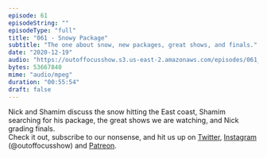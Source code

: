 ```yaml
---
episode: 61
episodeString: ""
episodeType: "full"
title: "061 - Snowy Package"
subtitle: "The one about snow, new packages, great shows, and finals." 
date: "2020-12-19"
audio: "https://outoffocusshow.s3.us-east-2.amazonaws.com/episodes/061_Snowy-Package.mp3"
bytes: 53667840
mime: "audio/mpeg"
duration: "00:55:54"
draft: false
---
```


Nick and Shamim discuss the snow hitting the East coast, Shamim searching for his package, the great shows we are watching, and Nick grading finals.  
Check it out, subscribe to our nonsense, and hit us up on [Twitter][twit], [Instagram][insta] (\@outoffocusshow) and [Patreon][patreon].

[twit]: https://twitter.com/outoffocusshow
[insta]: https://instagram.com/outoffocusshow
[patreon]: https://www.patreon.com/outoffocusshow
